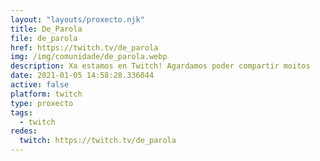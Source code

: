```yaml
---
layout: "layouts/proxecto.njk"
title: De_Parola
file: de_parola
href: https://twitch.tv/de_parola
img: /img/comunidade/de_parola.webp
description: Xa estamos en Twitch! Agardamos poder compartir moitos
date: 2021-01-05 14:58:28.336044
active: false
platform: twitch
type: proxecto
tags:
  - twitch
redes:
  twitch: https://twitch.tv/de_parola
---
```

